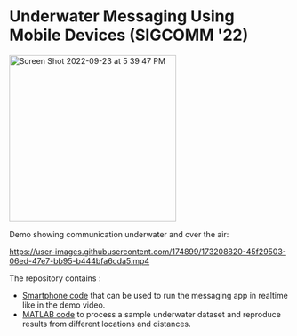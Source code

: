 # Underwater Messaging Using Mobile Devices (SIGCOMM '22)
<img width="300" alt="Screen Shot 2022-09-23 at 5 39 47 PM" src="https://user-images.githubusercontent.com/174899/191999457-62d1517a-065e-49da-9b83-7659359b1643.png">

Demo showing communication underwater and over the air:

https://user-images.githubusercontent.com/174899/173208820-45f29503-06ed-47e7-bb95-b444bfa6cda5.mp4

The repository contains :
* [Smartphone code](smartphone/OceanRealDemo/) that can be used to run the messaging app in realtime like in the demo video.
* [MATLAB code](Matlab_Decoder/) to process a sample underwater dataset and reproduce results from different locations and distances.
